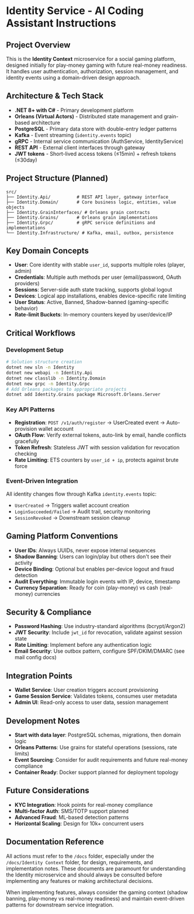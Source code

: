 # Identity Service - AI Coding Assistant Instructions

## Project Overview
This is the **Identity Context** microservice for a social gaming platform, designed initially for play-money gaming with future real-money readiness. It handles user authentication, authorization, session management, and identity events using a domain-driven design approach.

## Architecture & Tech Stack
- **.NET 8+ with C#** - Primary development platform
- **Orleans (Virtual Actors)** - Distributed state management and grain-based architecture
- **PostgreSQL** - Primary data store with double-entry ledger patterns
- **Kafka** - Event streaming (`identity.events` topic)
- **gRPC** - Internal service communication (AuthService, IdentityService)
- **REST API** - External client interfaces through gateway
- **JWT tokens** - Short-lived access tokens (≤15min) + refresh tokens (≤30day)

## Project Structure (Planned)
```
src/
├── Identity.Api/          # REST API layer, gateway interface
├── Identity.Domain/       # Core business logic, entities, value objects
├── Identity.GrainInterfaces/ # Orleans grain contracts
├── Identity.Grains/       # Orleans grain implementations
├── Identity.Grpc/         # gRPC service definitions and implementations
└── Identity.Infrastructure/ # Kafka, email, outbox, persistence
```

## Key Domain Concepts
- **User**: Core identity with stable `user_id`, supports multiple roles (player, admin)
- **Credentials**: Multiple auth methods per user (email/password, OAuth providers)
- **Sessions**: Server-side auth state tracking, supports global logout
- **Devices**: Logical app installations, enables device-specific rate limiting
- **User Status**: Active, Banned, Shadow-banned (gaming-specific behavior)
- **Rate-limit Buckets**: In-memory counters keyed by user/device/IP

## Critical Workflows

### Development Setup
```bash
# Solution structure creation
dotnet new sln -n Identity
dotnet new webapi -n Identity.Api
dotnet new classlib -n Identity.Domain
dotnet new grpc -n Identity.Grpc
# Add Orleans packages to appropriate projects
dotnet add Identity.Grains package Microsoft.Orleans.Server
```

### Key API Patterns
- **Registration**: `POST /v1/auth/register` → UserCreated event → Auto-provision wallet account
- **OAuth Flow**: Verify external tokens, auto-link by email, handle conflicts gracefully  
- **Token Refresh**: Stateless JWT with session validation for revocation checking
- **Rate Limiting**: ETS counters by `user_id + ip`, protects against brute force

### Event-Driven Integration
All identity changes flow through Kafka `identity.events` topic:
- `UserCreated` → Triggers wallet account creation
- `LoginSucceeded/Failed` → Audit trail, security monitoring
- `SessionRevoked` → Downstream session cleanup

## Gaming Platform Conventions
- **User IDs**: Always UUIDs, never expose internal sequences
- **Shadow Banning**: Users can login/play but others don't see their activity
- **Device Binding**: Optional but enables per-device logout and fraud detection
- **Audit Everything**: Immutable login events with IP, device, timestamp
- **Currency Separation**: Ready for coin (play-money) vs cash (real-money) currencies

## Security & Compliance
- **Password Hashing**: Use industry-standard algorithms (bcrypt/Argon2)
- **JWT Security**: Include `jwt_id` for revocation, validate against session state
- **Rate Limiting**: Implement before any authentication logic
- **Email Security**: Use outbox pattern, configure SPF/DKIM/DMARC (see mail config docs)

## Integration Points
- **Wallet Service**: User creation triggers account provisioning
- **Game Session Service**: Validates tokens, consumes user metadata
- **Admin UI**: Read-only access to user data, session management

## Development Notes
- **Start with data layer**: PostgreSQL schemas, migrations, then domain logic
- **Orleans Patterns**: Use grains for stateful operations (sessions, rate limits)
- **Event Sourcing**: Consider for audit requirements and future real-money compliance
- **Container Ready**: Docker support planned for deployment topology

## Future Considerations
- **KYC Integration**: Hook points for real-money compliance
- **Multi-factor Auth**: SMS/TOTP support planned
- **Advanced Fraud**: ML-based detection patterns
- **Horizontal Scaling**: Design for 10k+ concurrent users

## Documentation Reference
All actions must refer to the `/docs` folder, especially under the `/docs/Identity Context` folder, for design, requirements, and implementation notes. These documents are paramount for understanding the Identity microservice and should always be consulted before implementing any features or making architectural decisions.

When implementing features, always consider the gaming context (shadow banning, play-money vs real-money readiness) and maintain event-driven patterns for downstream service integration.
